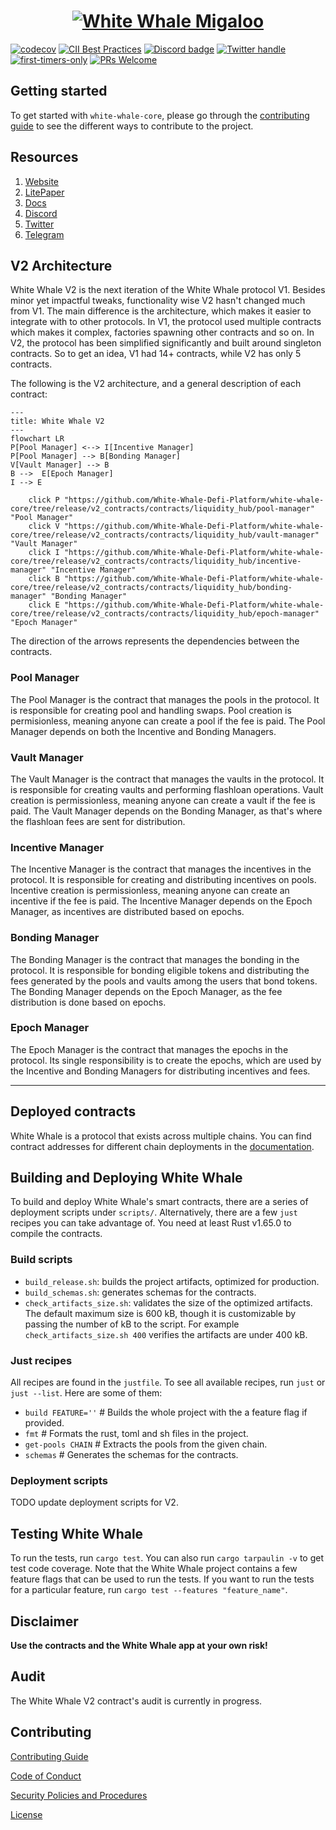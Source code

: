 <a href="https://whitewhale.money/">
  <h1 align="center">
    <picture>
      <img alt="White Whale Migaloo" src="https://miro.medium.com/max/1400/1*29OYRJqqddosWtWo-c3TYQ.png">
    </picture>
  </h1>
</a>

[![codecov](https://codecov.io/github/White-Whale-Defi-Platform/migaloo-core/branch/main/graph/badge.svg?token=Y8S6P1KBS2)](https://codecov.io/github/White-Whale-Defi-Platform/migaloo-core)
[![CII Best Practices](https://bestpractices.coreinfrastructure.org/projects/6401/badge)](https://bestpractices.coreinfrastructure.org/projects/6401)
[![Discord badge][]][discord invite]
[![Twitter handle][]][twitter badge]
[![first-timers-only](https://img.shields.io/badge/first--timers--only-friendly-blue.svg?style=flat-square)](https://www.firsttimersonly.com/)
[![PRs Welcome](https://img.shields.io/badge/PRs-welcome-brightgreen.svg?style=flat-square)](https://makeapullrequest.com)

[discord invite]: https://discord.com/invite/tSxyyCWgYX
[discord badge]: https://img.shields.io/discord/908044702794801233
[twitter handle]: https://img.shields.io/twitter/follow/WhiteWhaleDefi.svg?style=social&label=Follow
[twitter badge]: https://twitter.com/intent/follow?screen_name=WhiteWhaleDefi

## Getting started

To get started with `white-whale-core`, please go through the [contributing guide](./docs/CONTRIBUTING.md) to see the
different ways to contribute to the project.

## Resources

1. [Website](https://whitewhale.money/)
2. [LitePaper](https://whitewhale.money/LitepaperV2.pdf)
3. [Docs](https://docs.whitewhale.money/white-whale)
4. [Discord](https://discord.com/invite/tSxyyCWgYX)
5. [Twitter](https://twitter.com/WhiteWhaleDefi)
6. [Telegram](https://t.me/whitewhaleofficial)

## V2 Architecture

White Whale V2 is the next iteration of the White Whale protocol V1. Besides minor yet impactful tweaks, functionality wise V2
hasn't changed much from V1. The main difference is the architecture, which makes it easier to integrate with to other
protocols. In V1, the protocol used multiple contracts which makes it complex, factories spawning other contracts and so on.
In V2, the protocol has been simplified significantly and built around singleton contracts. So to get an idea, V1 had 14+ contracts,
while V2 has only 5 contracts.

The following is the V2 architecture, and a general description of each contract:

```mermaid
---
title: White Whale V2
---
flowchart LR
P[Pool Manager] <--> I[Incentive Manager]
P[Pool Manager] --> B[Bonding Manager]
V[Vault Manager] --> B
B -->  E[Epoch Manager]
I --> E

    click P "https://github.com/White-Whale-Defi-Platform/white-whale-core/tree/release/v2_contracts/contracts/liquidity_hub/pool-manager" "Pool Manager"
    click V "https://github.com/White-Whale-Defi-Platform/white-whale-core/tree/release/v2_contracts/contracts/liquidity_hub/vault-manager" "Vault Manager"
    click I "https://github.com/White-Whale-Defi-Platform/white-whale-core/tree/release/v2_contracts/contracts/liquidity_hub/incentive-manager" "Incentive Manager"
    click B "https://github.com/White-Whale-Defi-Platform/white-whale-core/tree/release/v2_contracts/contracts/liquidity_hub/bonding-manager" "Bonding Manager"
    click E "https://github.com/White-Whale-Defi-Platform/white-whale-core/tree/release/v2_contracts/contracts/liquidity_hub/epoch-manager" "Epoch Manager"
```

The direction of the arrows represents the dependencies between the contracts.

### Pool Manager

The Pool Manager is the contract that manages the pools in the protocol. It is responsible for creating pool and handling
swaps. Pool creation is permisionless, meaning anyone can create a pool if the fee is paid. The Pool Manager depends on
both the Incentive and Bonding Managers.

### Vault Manager

The Vault Manager is the contract that manages the vaults in the protocol. It is responsible for creating vaults and performing
flashloan operations. Vault creation is permissionless, meaning anyone can create a vault if the fee is paid. The Vault Manager
depends on the Bonding Manager, as that's where the flashloan fees are sent for distribution.

### Incentive Manager

The Incentive Manager is the contract that manages the incentives in the protocol. It is responsible for creating and
distributing incentives on pools. Incentive creation is permissionless, meaning anyone can create an incentive if the fee is paid.
The Incentive Manager depends on the Epoch Manager, as incentives are distributed based on epochs.

### Bonding Manager

The Bonding Manager is the contract that manages the bonding in the protocol. It is responsible for bonding eligible tokens
and distributing the fees generated by the pools and vaults among the users that bond tokens. The Bonding Manager depends
on the Epoch Manager, as the fee distribution is done based on epochs.

### Epoch Manager

The Epoch Manager is the contract that manages the epochs in the protocol. Its single responsibility is to create the epochs,
which are used by the Incentive and Bonding Managers for distributing incentives and fees.

---

## Deployed contracts

White Whale is a protocol that exists across multiple chains. You can find contract addresses for different chain deployments
in the [documentation](https://docs.whitewhale.money/white-whale/smart-contracts/liquidity-hub-deployments).

## Building and Deploying White Whale

To build and deploy White Whale's smart contracts, there are a series of deployment scripts under `scripts/`. Alternatively,
there are a few `just` recipes you can take advantage of. You need at least Rust v1.65.0 to compile the contracts.

### Build scripts

- `build_release.sh`: builds the project artifacts, optimized for production.
- `build_schemas.sh`: generates schemas for the contracts.
- `check_artifacts_size.sh`: validates the size of the optimized artifacts. The default maximum size is 600 kB, though
  it is customizable by passing the number of kB to the script. For example `check_artifacts_size.sh 400` verifies the
  artifacts are under 400 kB.

### Just recipes

All recipes are found in the `justfile`. To see all available recipes, run `just` or `just --list`. Here are some of them:

- `build FEATURE=''` # Builds the whole project with the a feature flag if provided.
- `fmt` # Formats the rust, toml and sh files in the project.
- `get-pools CHAIN` # Extracts the pools from the given chain.
- `schemas` # Generates the schemas for the contracts.

### Deployment scripts

TODO update deployment scripts for V2.

## Testing White Whale

To run the tests, run `cargo test`. You can also run `cargo tarpaulin -v` to get test code coverage. Note that the White Whale
project contains a few feature flags that can be used to run the tests. If you want to run the tests for a particular feature,
run `cargo test --features "feature_name"`.

## Disclaimer

**Use the contracts and the White Whale app at your own risk!**

## Audit

The White Whale V2 contract's audit is currently in progress.

## Contributing

[Contributing Guide](./docs/CONTRIBUTING.md)

[Code of Conduct](./docs/CODE_OF_CONDUCT.md)

[Security Policies and Procedures](./docs/SECURITY.md)

[License](./LICENSE)
